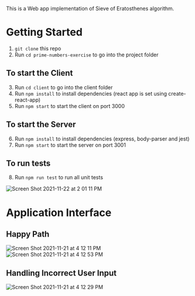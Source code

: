 This is a Web app implementation of Sieve of Eratosthenes algorithm.

# Getting Started

1. `git clone` this repo
2. Run `cd prime-numbers-exercise` to go into the project folder

## To start the Client

3. Run `cd client` to go into the client folder
4. Run `npm install` to install dependencies (react app is set using create-react-app)
5. Run `npm start` to start the client on port 3000

## To start the Server

6. Run `npm install` to install dependencies (express, body-parser and jest)
7. Run `npm start` to start the server on port 3001

## To run tests

8. Run `npm run test` to run all unit tests

![Screen Shot 2021-11-22 at 2 01 11 PM](https://user-images.githubusercontent.com/20029421/142920847-04e585fd-1005-4457-a02f-f4291564c461.png)


# Application Interface

## Happy Path
![Screen Shot 2021-11-21 at 4 12 11 PM](https://user-images.githubusercontent.com/20029421/142920953-d7ebf83c-484f-47b8-885b-5f766dfa213d.png)
![Screen Shot 2021-11-21 at 4 12 53 PM](https://user-images.githubusercontent.com/20029421/142920973-bea32c71-3e28-4b04-a58e-5b2234b14037.png)

## Handling Incorrect User Input
![Screen Shot 2021-11-21 at 4 12 29 PM](https://user-images.githubusercontent.com/20029421/142920968-f6c95e17-2d4a-4b1b-8e3a-dd41214bd757.png)
